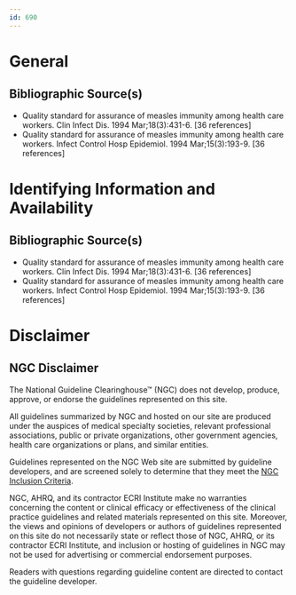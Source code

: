 ```yaml
---
id: 690
---
```


# General

## Bibliographic Source(s)

- Quality standard for assurance of measles immunity among health care workers. Clin Infect Dis. 1994 Mar;18(3):431-6. [36 references]
- Quality standard for assurance of measles immunity among health care workers. Infect Control Hosp Epidemiol. 1994 Mar;15(3):193-9. [36 references]

# Identifying Information and Availability

## Bibliographic Source(s)

- Quality standard for assurance of measles immunity among health care workers. Clin Infect Dis. 1994 Mar;18(3):431-6. [36 references]
- Quality standard for assurance of measles immunity among health care workers. Infect Control Hosp Epidemiol. 1994 Mar;15(3):193-9. [36 references]

# Disclaimer

## NGC Disclaimer

The National Guideline Clearinghouse™ (NGC) does not develop, produce, approve, or endorse the guidelines represented on this site.

All guidelines summarized by NGC and hosted on our site are produced under the auspices of medical specialty societies, relevant professional associations, public or private organizations, other government agencies, health care organizations or plans, and similar entities.

Guidelines represented on the NGC Web site are submitted by guideline developers, and are screened solely to determine that they meet the [NGC Inclusion Criteria](/help-and-about/summaries/inclusion-criteria).

NGC, AHRQ, and its contractor ECRI Institute make no warranties concerning the content or clinical efficacy or effectiveness of the clinical practice guidelines and related materials represented on this site. Moreover, the views and opinions of developers or authors of guidelines represented on this site do not necessarily state or reflect those of NGC, AHRQ, or its contractor ECRI Institute, and inclusion or hosting of guidelines in NGC may not be used for advertising or commercial endorsement purposes.

Readers with questions regarding guideline content are directed to contact the guideline developer.

